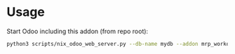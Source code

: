 # Usage

Start Odoo including this addon (from repo root):

```bash
python3 scripts/nix_odoo_web_server.py --db-name mydb --addon mrp_workorder_sequence
```
